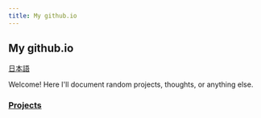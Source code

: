 ```yaml
---
title: My github.io
---
```

## My github.io

[日本語](./jp)

Welcome! Here I'll document random projects, thoughts, or anything else.

### [Projects](./projects)
